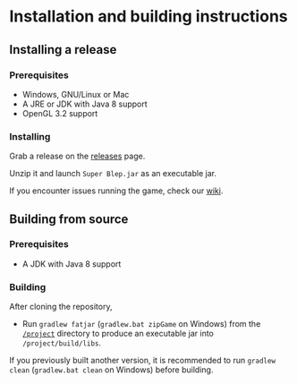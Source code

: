 # Installation and building instructions
## Installing a release
### Prerequisites
* Windows, GNU/Linux or Mac
* A JRE or JDK with Java 8 support
* OpenGL 3.2 support
### Installing
Grab a release on the [releases](https://github.com/peron1000/ArenaShooter/releases) page.

Unzip it and launch `Super Blep.jar` as an executable jar.

If you encounter issues running the game, check our [wiki](https://github.com/peron1000/ArenaShooter/wiki/Troubleshooting).

## Building from source
### Prerequisites
* A JDK with Java 8 support
### Building
After cloning the repository,
* Run `gradlew fatjar` (`gradlew.bat zipGame` on Windows) from the [`/project`](/project) directory to produce an executable jar into `/project/build/libs`.

If you previously built another version, it is recommended to run `gradlew clean` (`gradlew.bat clean` on Windows) before building.
